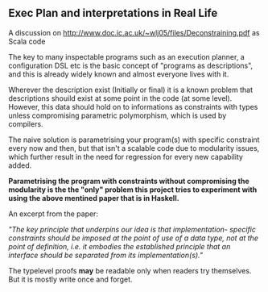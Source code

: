 ## Exec Plan and interpretations in Real Life

A discussion on http://www.doc.ic.ac.uk/~wlj05/files/Deconstraining.pdf as Scala code

The key to many inspectable programs such as an execution planner, a configuration DSL etc is the basic concept of "programs as descriptions", and this is already widely known and almost everyone lives with it. 

Wherever the description exist (Initially or final) it is a known problem that descriptions shouild exist at some point in the code (at some level). However, this data should hold on to informations as constraints with types unless compromising parametric polymorphism, which is used by compilers. 

The naive solution is parametrising your program(s) with specific constraint every now and then, but that isn't a scalable code due to modularity issues, which further result in the need for regression for every new capability added. 

**Parametrising the program with constraints without compromising the modularity is the the "only" problem this project tries to experiment with using the above mentined paper that is in Haskell.**


An excerpt from the paper:


_"The key principle that underpins our idea is that implementation- specific constraints should be imposed at the point of use of a data type, not at the point of definition, i.e. it embodies the established principle that an interface should be separated from its implementation(s)."_


The typelevel proofs **may** be readable only when readers try themselves. But it is mostly write once and forget.


